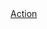 <div class="au-card">
    <img class="au-card__image" src="../../../../assets/img/placeholder/600X260.png" alt />
    <div class="au-card__inner">
        <div class="au-body">
            <a href="#">Action</a>
        </div>
    </div>
</div>
